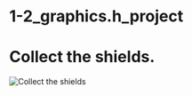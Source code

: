 # 1-2_graphics.h_project
# Collect the shields.
![Collect the shields](https://i.ibb.co/2jPwrKH/ezgif-com-video-to-gif-1.gif)
